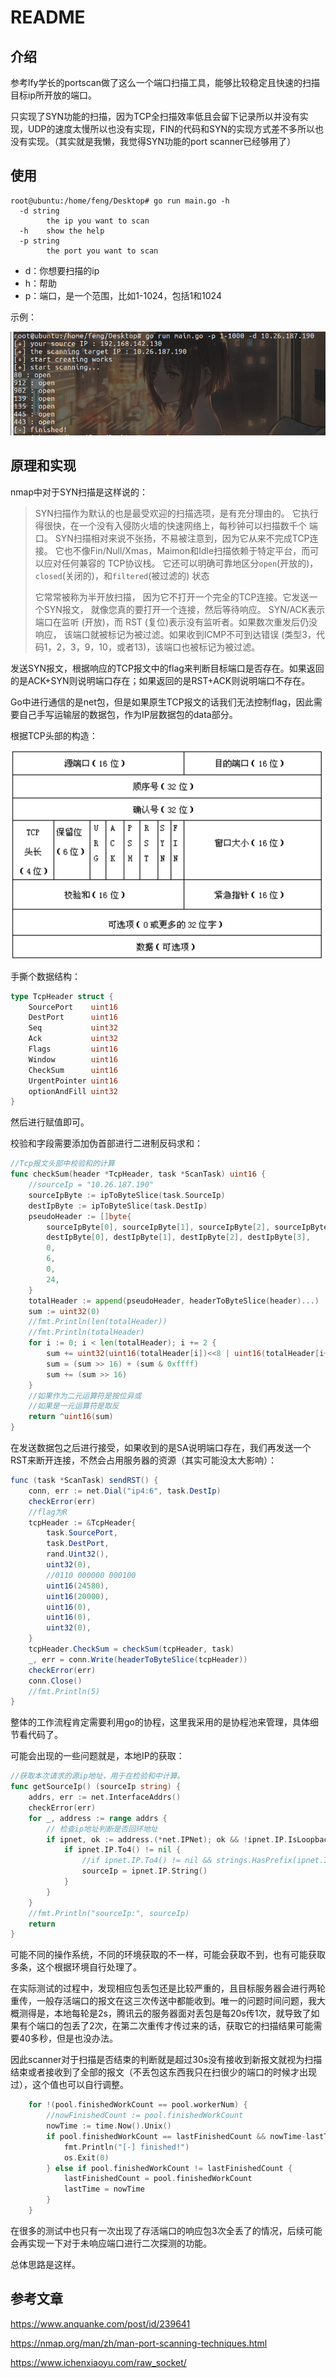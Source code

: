 # README

## 介绍

参考lfy学长的portscan做了这么一个端口扫描工具，能够比较稳定且快速的扫描目标ip所开放的端口。

只实现了SYN功能的扫描，因为TCP全扫描效率低且会留下记录所以并没有实现，UDP的速度太慢所以也没有实现，FIN的代码和SYN的实现方式差不多所以也没有实现。（其实就是我懒，我觉得SYN功能的port scanner已经够用了）



## 使用

```shell
root@ubuntu:/home/feng/Desktop# go run main.go -h
  -d string
    	the ip you want to scan
  -h	show the help
  -p string
    	the port you want to scan

```

- d：你想要扫描的ip
- h：帮助
- p：端口，是一个范围，比如1-1024，包括1和1024



示例：

![image-20220326144725207](README.assets/image-20220326144725207.png)

## 原理和实现

nmap中对于SYN扫描是这样说的：

> SYN扫描作为默认的也是最受欢迎的扫描选项，是有充分理由的。 它执行得很快，在一个没有入侵防火墙的快速网络上，每秒钟可以扫描数千个 端口。 SYN扫描相对来说不张扬，不易被注意到，因为它从来不完成TCP连接。 它也不像Fin/Null/Xmas，Maimon和Idle扫描依赖于特定平台，而可以应对任何兼容的 TCP协议栈。 它还可以明确可靠地区分`open`(开放的)， `closed`(关闭的)，和`filtered`(被过滤的) 状态
>
> 它常常被称为半开放扫描， 因为它不打开一个完全的TCP连接。它发送一个SYN报文， 就像您真的要打开一个连接，然后等待响应。 SYN/ACK表示端口在监听 (开放)，而 RST (复位)表示没有监听者。如果数次重发后仍没响应， 该端口就被标记为被过滤。如果收到ICMP不可到达错误 (类型3，代码1，2，3，9，10，或者13)，该端口也被标记为被过滤。

发送SYN报文，根据响应的TCP报文中的flag来判断目标端口是否存在。如果返回的是ACK+SYN则说明端口存在；如果返回的是RST+ACK则说明端口不存在。



Go中进行通信的是net包，但是如果原生TCP报文的话我们无法控制flag，因此需要自己手写运输层的数据包，作为IP层数据包的data部分。

根据TCP头部的构造：

![image-20220326145415722](README.assets/image-20220326145415722.png)

手撕个数据结构：

```go
type TcpHeader struct {
	SourcePort    uint16
	DestPort      uint16
	Seq           uint32
	Ack           uint32
	Flags         uint16
	Window        uint16
	CheckSum      uint16
	UrgentPointer uint16
	optionAndFill uint32
}
```

然后进行赋值即可。

校验和字段需要添加伪首部进行二进制反码求和：

```go
//Tcp报文头部中校验和的计算
func checkSum(header *TcpHeader, task *ScanTask) uint16 {
	//sourceIp = "10.26.187.190"
	sourceIpByte := ipToByteSlice(task.SourceIp)
	destIpByte := ipToByteSlice(task.DestIp)
	pseudoHeader := []byte{
		sourceIpByte[0], sourceIpByte[1], sourceIpByte[2], sourceIpByte[3],
		destIpByte[0], destIpByte[1], destIpByte[2], destIpByte[3],
		0,
		6,
		0,
		24,
	}
	totalHeader := append(pseudoHeader, headerToByteSlice(header)...)
	sum := uint32(0)
	//fmt.Println(len(totalHeader))
	//fmt.Println(totalHeader)
	for i := 0; i < len(totalHeader); i += 2 {
		sum += uint32(uint16(totalHeader[i])<<8 | uint16(totalHeader[i+1]))
		sum = (sum >> 16) + (sum & 0xffff)
		sum += (sum >> 16)
	}
	//如果作为二元运算符是按位异或
	//如果是一元运算符是取反
	return ^uint16(sum)
}
```



在发送数据包之后进行接受，如果收到的是SA说明端口存在，我们再发送一个RST来断开连接，不然会占用服务器的资源（其实可能没太大影响）：

```java
func (task *ScanTask) sendRST() {
	conn, err := net.Dial("ip4:6", task.DestIp)
	checkError(err)
	//flag为R
	tcpHeader := &TcpHeader{
		task.SourcePort,
		task.DestPort,
		rand.Uint32(),
		uint32(0),
		//0110 000000 000100
		uint16(24580),
		uint16(20000),
		uint16(0),
		uint16(0),
		uint32(0),
	}
	tcpHeader.CheckSum = checkSum(tcpHeader, task)
	_, err = conn.Write(headerToByteSlice(tcpHeader))
	checkError(err)
	conn.Close()
	//fmt.Println(5)
}
```



整体的工作流程肯定需要利用go的协程，这里我采用的是协程池来管理，具体细节看代码了。



可能会出现的一些问题就是，本地IP的获取：

```go
//获取本次请求的源ip地址，用于在检验和中计算。
func getSourceIp() (sourceIp string) {
	addrs, err := net.InterfaceAddrs()
	checkError(err)
	for _, address := range addrs {
		// 检查ip地址判断是否回环地址
		if ipnet, ok := address.(*net.IPNet); ok && !ipnet.IP.IsLoopback() {
			if ipnet.IP.To4() != nil {
				//if ipnet.IP.To4() != nil && strings.HasPrefix(ipnet.IP.String(), "10.") {
				sourceIp = ipnet.IP.String()
			}
		}
	}
	//fmt.Println("sourceIp:", sourceIp)
	return
}
```

可能不同的操作系统，不同的环境获取的不一样，可能会获取不到，也有可能获取多条，这个根据环境自行处理了。



在实际测试的过程中，发现相应包丢包还是比较严重的，且目标服务器会进行两轮重传，一般存活端口的报文在这三次传送中都能收到。唯一的问题时间问题，我大概测得是，本地每轮是2s，腾讯云的服务器面对丢包是每20s传1次，就导致了如果有个端口的包丢了2次，在第二次重传才传过来的话，获取它的扫描结果可能需要40多秒，但是也没办法。



因此scanner对于扫描是否结束的判断就是超过30s没有接收到新报文就视为扫描结束或者接收到了全部的报文（不丢包这东西我只在扫很少的端口的时候才出现过），这个值也可以自行调整。

```go
	for !(pool.finishedWorkCount == pool.workerNum) {
		//nowFinishedCount := pool.finishedWorkCount
		nowTime := time.Now().Unix()
		if pool.finishedWorkCount == lastFinishedCount && nowTime-lastTime >= 30 {
			fmt.Println("[-] finished!")
			os.Exit(0)
		} else if pool.finishedWorkCount != lastFinishedCount {
			lastFinishedCount = pool.finishedWorkCount
			lastTime = nowTime
		}
	}
```

在很多的测试中也只有一次出现了存活端口的响应包3次全丢了的情况，后续可能会再实现一下对于未响应端口进行二次探测的功能。



总体思路是这样。



## 参考文章

https://www.anquanke.com/post/id/239641

https://nmap.org/man/zh/man-port-scanning-techniques.html

https://www.ichenxiaoyu.com/raw_socket/